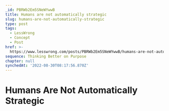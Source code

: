 ```yaml
---
_id: PBRWb2Em5SNeWYwwB
title: Humans are not automatically strategic
slug: humans-are-not-automatically-strategic
type: post
tags:
  - LessWrong
  - Concept
  - Post
href: >-
  https://www.lesswrong.com/posts/PBRWb2Em5SNeWYwwB/humans-are-not-automatically-strategic
sequence: Thinking Better on Purpose
chapter: null
synchedAt: '2022-08-30T08:17:56.870Z'
---
```


# Humans Are Not Automatically Strategic

